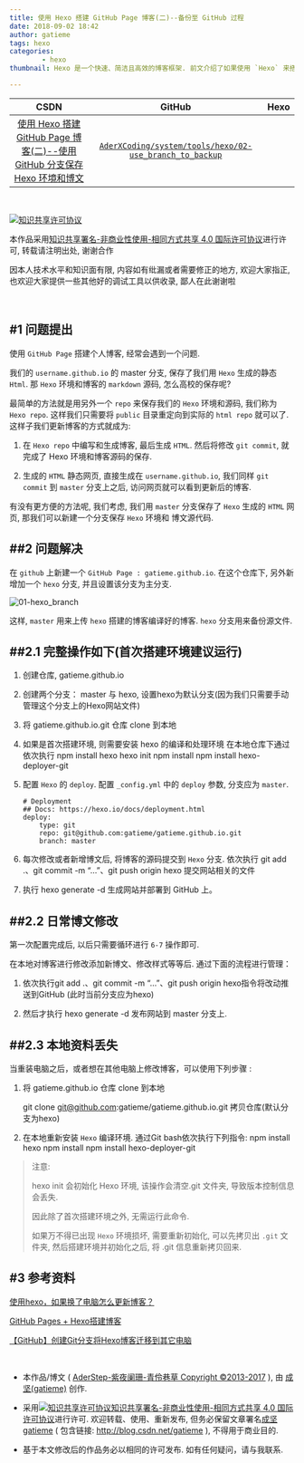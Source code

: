 ```yaml
---
title: 使用 Hexo 搭建 GitHub Page 博客(二)--备份至 GitHub 过程
date: 2018-09-02 18:42
author: gatieme
tags: hexo
categories:
        - hexo
thumbnail: Hexo 是一个快速、简洁且高效的博客框架. 前文介绍了如果使用 `Hexo` 来搭建属于你自己的 `Github Page` 博客, 本文将继续为大家介绍一个方便的管理方法来管理我们的博客源码和静态网页.

---
```


| CSDN | GitHub | Hexo |
|:----:|:------:|:----:|
| [使用 Hexo 搭建 GitHub Page 博客(二)--使用 GitHub 分支保存 Hexo 环境和博文](https://blog.csdn.net/gatieme/article/details/82317704) | [`AderXCoding/system/tools/hexo/02-use_branch_to_backup`](https://github.com/gatieme/AderXCoding/tree/master/system/tools/hexo/02-use_branch_to_backup) |

<br>

<a rel="license" href="http://creativecommons.org/licenses/by-nc-sa/4.0/"><img alt="知识共享许可协议" style="border-width:0" src="https://i.creativecommons.org/l/by-nc-sa/4.0/88x31.png" /></a>

本作品采用<a rel="license" href="http://creativecommons.org/licenses/by-nc-sa/4.0/">知识共享署名-非商业性使用-相同方式共享 4.0 国际许可协议</a>进行许可, 转载请注明出处, 谢谢合作

因本人技术水平和知识面有限, 内容如有纰漏或者需要修正的地方, 欢迎大家指正, 也欢迎大家提供一些其他好的调试工具以供收录, 鄙人在此谢谢啦

<br>

#1  问题提出
-------

使用 `GitHub Page` 搭建个人博客, 经常会遇到一个问题.

我们的 `username.github.io` 的 master 分支, 保存了我们用 `Hexo` 生成的静态 `Html`. 那 `Hexo` 环境和博客的 `markdown` 源码, 怎么高校的保存呢?

最简单的方法就是用另外一个 `repo` 来保存我们的 `Hexo` 环境和源码, 我们称为 `Hexo repo`. 这样我们只需要将 `public` 目录重定向到实际的 `html repo` 就可以了. 这样子我们更新博客的方式就成为:

1.  在 `Hexo repo` 中编写和生成博客, 最后生成 `HTML`. 然后将修改 `git commit`, 就完成了 Hexo 环境和博客源码的保存.

2.  生成的 `HTML` 静态网页, 直接生成在 `username.github.io`, 我们同样 `git commit` 到 `master` 分支上之后, 访问网页就可以看到更新后的博客.

有没有更方便的方法呢, 我们考虑, 我们用 `master` 分支保存了 `Hexo` 生成的 `HTML` 网页, 那我们可以新建一个分支保存 `Hexo` 环境和 博文源代码.



##2 问题解决
-------

在 `github` 上新建一个 `GitHub Page : gatieme.github.io`. 在这个仓库下, 另外新增加一个 `hexo` 分支, 并且设置该分支为主分支.

![01-hexo_branch](https://github.com/gatieme/AderXCoding/blob/master/system/tools/hexo/02-use_branch_to_backup/01-hexo_branch.png)

这样, `master` 用来上传 `hexo` 搭建的博客编译好的博客. `hexo` 分支用来备份源文件.


##2.1   **完整操作如下(首次搭建环境建议运行)**
-------


1. 创建仓库, gatieme.github.io

2. 创建两个分支： master 与 hexo, 设置hexo为默认分支(因为我们只需要手动管理这个分支上的Hexo网站文件) 

3. 将 gatieme.github.io.git 仓库 clone 到本地

4. 如果是首次搭建环境, 则需要安装 hexo 的编译和处理环境
    在本地仓库下通过依次执行
    npm install hexo
    hexo init
    npm install
    npm install hexo-deployer-git

5. 配置 `Hexo` 的 `deploy`.
    配置 `_config.yml` 中的 `deploy` 参数, 分支应为 `master`.
    
    ```
    # Deployment
    ## Docs: https://hexo.io/docs/deployment.html
    deploy:
        type: git
        repo: git@github.com:gatieme/gatieme.github.io.git
        branch: master
    ```

6. 每次修改或者新增博文后, 将博客的源码提交到 `Hexo` 分支.
    依次执行 git add .、git commit -m “…”、git push origin hexo 提交网站相关的文件

7. 执行 hexo generate -d 生成网站并部署到 GitHub 上。


##2.2   **日常博文修改**
-------

第一次配置完成后, 以后只需要循环进行 `6-7` 操作即可.


在本地对博客进行修改添加新博文、修改样式等等后. 通过下面的流程进行管理：

1.  依次执行git add .、git commit -m “…”、git push origin hexo指令将改动推送到GitHub (此时当前分支应为hexo)

2.  然后才执行 hexo generate -d 发布网站到 master 分支上.


##2.3   本地资料丢失 
-------

当重装电脑之后，或者想在其他电脑上修改博客，可以使用下列步骤 :

1.  将 gatieme.github.io 仓库 clone 到本地

    git clone git@github.com:gatieme/gatieme.github.io.git 拷贝仓库(默认分支为hexo) 

2.  在本地重新安装 `Hexo` 编译环境.
    通过Git bash依次执行下列指令:
    npm install hexo
    npm install
    npm install hexo-deployer-git

>注意:
>
>hexo init 会初始化 Hexo 环境, 该操作会清空.git 文件夹, 导致版本控制信息会丢失. 
>
>因此除了首次搭建环境之外, 无需运行此命令.
>
>如果万不得已出现 `Hexo` 环境损坏, 需要重新初始化, 可以先拷贝出 `.git` 文件夹, 然后搭建环境并初始化之后, 将 .git 信息重新拷贝回来.


#3  参考资料
-------

[使用hexo，如果换了电脑怎么更新博客？](https://www.zhihu.com/question/21193762)
 

[GitHub Pages + Hexo搭建博客](http://crazymilk.github.io/2015/12/28/GitHub-Pages-Hexo%E6%90%AD%E5%BB%BA%E5%8D%9A%E5%AE%A2/#more)

[【GitHub】创建Git分支将Hexo博客迁移到其它电脑](https://blog.csdn.net/White_Idiot/article/details/80685990)

<br>

*	本作品/博文 ( [AderStep-紫夜阑珊-青伶巷草 Copyright ©2013-2017](http://blog.csdn.net/gatieme) ), 由 [成坚(gatieme)](http://blog.csdn.net/gatieme) 创作.

*	采用<a rel="license" href="http://creativecommons.org/licenses/by-nc-sa/4.0/"><img alt="知识共享许可协议" style="border-width:0" src="https://i.creativecommons.org/l/by-nc-sa/4.0/88x31.png" /></a><a rel="license" href="http://creativecommons.org/licenses/by-nc-sa/4.0/">知识共享署名-非商业性使用-相同方式共享 4.0 国际许可协议</a>进行许可. 欢迎转载、使用、重新发布, 但务必保留文章署名[成坚gatieme](http://blog.csdn.net/gatieme) ( 包含链接: http://blog.csdn.net/gatieme ), 不得用于商业目的. 

*	基于本文修改后的作品务必以相同的许可发布. 如有任何疑问，请与我联系.
